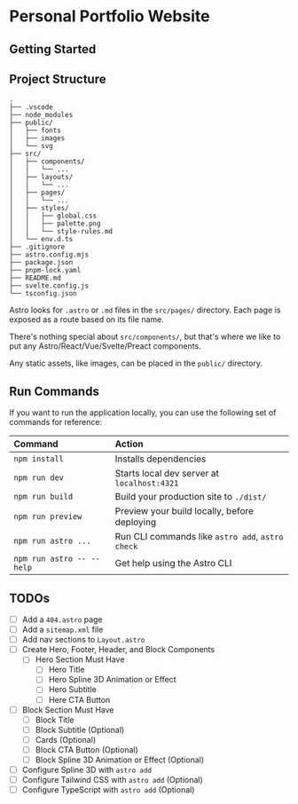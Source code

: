 # Personal Portfolio Website

## Getting Started


## Project Structure

```
.
├── .vscode
├── node_modules
├── public/
│   ├── fonts
│   ├── images
│   └── svg
├── src/
│   ├── components/
│   │   └── ...
│   ├── layouts/
│   │   └── ...
│   ├── pages/
│   │   └── ...
│   ├── styles/
│   │   ├── global.css
│   │   ├── palette.png
│   │   └── style-rules.md
│   └── env.d.ts
├── .gitignore
├── astro.config.mjs
├── package.json
├── pnpm-lock.yaml
├── README.md
├── svelte.config.js
└── tsconfig.json
```

Astro looks for `.astro` or `.md` files in the `src/pages/` directory. Each page is exposed as a route based on its file name.

There's nothing special about `src/components/`, but that's where we like to put any Astro/React/Vue/Svelte/Preact components.

Any static assets, like images, can be placed in the `public/` directory.

## Run Commands

If you want to run the application locally, you can use the following set of commands for reference:

| Command                   | Action                                           |
| :------------------------ | :----------------------------------------------- |
| `npm install`             | Installs dependencies                            |
| `npm run dev`             | Starts local dev server at `localhost:4321`      |
| `npm run build`           | Build your production site to `./dist/`          |
| `npm run preview`         | Preview your build locally, before deploying     |
| `npm run astro ...`       | Run CLI commands like `astro add`, `astro check` |
| `npm run astro -- --help` | Get help using the Astro CLI                     |

## TODOs


- [ ] Add a `404.astro` page
- [ ] Add a `sitemap.xml` file
- [ ] Add nav sections to `Layout.astro`
- [ ] Create Hero, Footer, Header, and Block Components
  - [ ] Hero Section Must Have
    - [ ] Hero Title
    - [ ] Hero Spline 3D Animation or Effect
    - [ ] Hero Subtitle
    - [ ] Here CTA Button
- [ ] Block Section Must Have
  - [ ] Block Title
  - [ ] Block Subtitle (Optional)
  - [ ] Cards (Optional)
  - [ ] Block CTA Button (Optional)
  - [ ] Block Spline 3D Animation or Effect (Optional)
- [ ] Configure Spline 3D with `astro add`
- [ ] Configure Tailwind CSS with `astro add` (Optional)
- [ ] Configure TypeScript with `astro add` (Optional)
